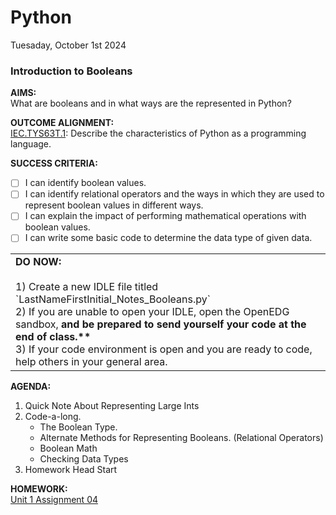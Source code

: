 # Python
Tuesaday, October 1st 2024

### Introduction to Booleans

**AIMS:** <br>
What are booleans and in what ways are the represented in Python?

**OUTCOME ALIGNMENT:**
<br><ins>IEC.TYS63T.1</ins>: Describe the characteristics of Python as a programming language.

**SUCCESS CRITERIA:**
- [ ] I can identify boolean values.
- [ ] I can identify relational operators and the ways in which they are used to represent boolean values in different ways.
- [ ] I can explain the impact of performing mathematical operations with boolean values.
- [ ] I can write some basic code to determine the data type of given data.

<table>
  <tr>
    <td><b>DO NOW:</b><br><br>
    1) Create a new IDLE file titled `LastNameFirstInitial_Notes_Booleans.py`<br>
    2) If you are unable to open your IDLE, open the OpenEDG sandbox, <b>and be prepared to send yourself your code at the end of class.**</b><br>
    3) If your code environment is open and you are ready to code, help others in your general area.<br>
  </tr>
</table>

**AGENDA:**
1. Quick Note About Representing Large Ints
2. Code-a-long.
     * The Boolean Type.
     * Alternate Methods for Representing Booleans. (Relational Operators)
     * Boolean Math
     * Checking Data Types
3. Homework Head Start

**HOMEWORK:**<br> 
[Unit 1 Assignment 04](https://github.com/MrJSwotinsky/Python/blob/main/Unit_1_Revisiting_Python_Programming_Fundamentals/Daily_Assignments/04_Due_Wed_Oct_2_WR_2_Introduction_to_Booleans.md)
